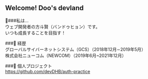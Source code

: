 ## Welcome! Doo's devland


💬###私は...<br/>
 ウェブ開発者の方斗賢（バンドゥヒョン）です。 <br/>いつも成長することを目指す！

###📄 経歴<br/>
  グローバルサイバーネットシステム（GCS）（2018年12月∼2019年5月）<br/>
  株式会社ニューコム（NEWCOM）（2019年6月~2021年12月）<br/>

###📝 個人プロジェクト<br/>
  https://github.com/devDHB/auth-practice
